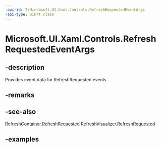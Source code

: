 ```yaml
---
-api-id: T:Microsoft.UI.Xaml.Controls.RefreshRequestedEventArgs
-api-type: winrt class
---
```


<!-- Class syntax.
public class RefreshRequestedEventArgs 
-->

# Microsoft.UI.Xaml.Controls.RefreshRequestedEventArgs

## -description

Provides event data for RefreshRequested events.

## -remarks

## -see-also

[RefreshContainer.RefreshRequested](refreshcontainer_refreshrequested.md)
[RefreshVisualizer.RefreshRequested](refreshvisualizer_refreshrequested.md)

## -examples

